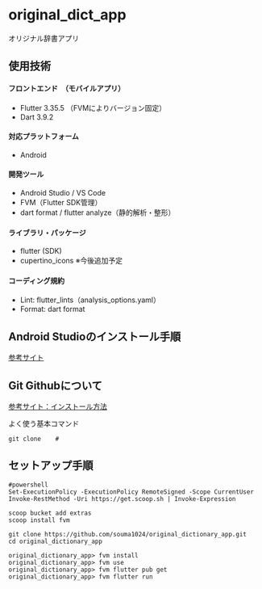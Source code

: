 # original_dict_app
オリジナル辞書アプリ

## 使用技術
#### フロントエンド　（モバイルアプリ）
- Flutter 3.35.5 （FVMによりバージョン固定）
- Dart 3.9.2

#### 対応プラットフォーム
- Android 

#### 開発ツール
- Android Studio / VS Code
- FVM（Flutter SDK管理）
- dart format / flutter analyze（静的解析・整形）

#### ライブラリ・パッケージ
- flutter (SDK)
- cupertino_icons
※今後追加予定

#### コーディング規約
- Lint: flutter_lints（analysis_options.yaml）
- Format: dart format


## Android Studioのインストール手順
[参考サイト](https://zenn.dev/heyhey1028/books/flutter-basics/viewer/getting_started_windows#3.android-studio-%E3%81%AE%E3%82%BB%E3%83%83%E3%83%88%E3%82%A2%E3%83%83%E3%83%97)

## Git Githubについて
[参考サイト：インストール方法](https://qiita.com/takeru-hirai/items/4fbe6593d42f9a844b1c)


よく使う基本コマンド
```
git clone    #
```

## セットアップ手順
```
#powershell
Set-ExecutionPolicy -ExecutionPolicy RemoteSigned -Scope CurrentUser
Invoke-RestMethod -Uri https://get.scoop.sh | Invoke-Expression

scoop bucket add extras
scoop install fvm

git clone https://github.com/souma1024/original_dictionary_app.git
cd original_dictionary_app

original_dictionary_app> fvm install
original_dictionary_app> fvm use
original_dictionary_app> fvm flutter pub get
original_dictionary_app> fvm flutter run
```







